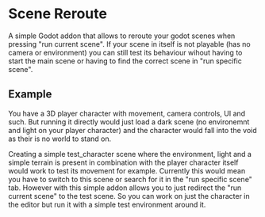 # Scene Reroute
A simple Godot addon that allows to reroute your godot scenes when pressing "run current scene". 
If your scene in itself is not playable (has no camera or environment) you can still test its
behaviour wihout having to start the main scene or having to find the correct scene in "run specific 
scene". 

## Example
You have a 3D player character with movement, camera controls, UI and such. But running it directly 
would just load a dark scene (no environemnt and light on your player character) and the character
would fall into the void as their is no world to stand on. 

Creating a simple test_character scene where the environment, light and a simple terrain is present 
in combination with the player character itself would work to test its movement for example. 
Currently this would mean you have to switch to this scene or search for it in the "run specific 
scene" tab. However with this simple addon allows you to just redirect the "run current scene" to the test
scene. So you can work on just the character in the editor but run it with a simple test environment
around it.
